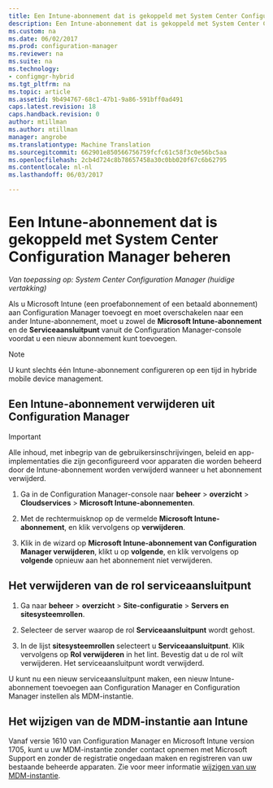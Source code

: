 ```yaml
---
title: Een Intune-abonnement dat is gekoppeld met System Center Configuration Manager beheren | Microsoft Docs
description: Een Intune-abonnement dat is gekoppeld met System Center Configuration Manager beheren.
ms.custom: na
ms.date: 06/02/2017
ms.prod: configuration-manager
ms.reviewer: na
ms.suite: na
ms.technology:
- configmgr-hybrid
ms.tgt_pltfrm: na
ms.topic: article
ms.assetid: 9b494767-68c1-47b1-9a86-591bff0ad491
caps.latest.revision: 18
caps.handback.revision: 0
author: mtillman
ms.author: mtillman
manager: angrobe
ms.translationtype: Machine Translation
ms.sourcegitcommit: 662901e850566756759fcfc61c58f3c0e56bc5aa
ms.openlocfilehash: 2cb4d724c8b78657458a30c0bb020f67c6b62795
ms.contentlocale: nl-nl
ms.lasthandoff: 06/03/2017

---
```

# <a name="manage-an-intune-subscription-associated-with-system-center-configuration-manager"></a>Een Intune-abonnement dat is gekoppeld met System Center Configuration Manager beheren

*Van toepassing op: System Center Configuration Manager (huidige vertakking)*

Als u Microsoft Intune (een proefabonnement of een betaald abonnement) aan Configuration Manager toevoegt en moet overschakelen naar een ander Intune-abonnement, moet u zowel de **Microsoft Intune-abonnement** en de **Serviceaansluitpunt** vanuit de Configuration Manager-console voordat u een nieuw abonnement kunt toevoegen.

> [!NOTE]
> U kunt slechts één Intune-abonnement configureren op een tijd in hybride mobile device management.

## <a name="how-to-delete-an-intune-subscription-from-configuration-manager"></a>Een Intune-abonnement verwijderen uit Configuration Manager

> [!IMPORTANT]
>  Alle inhoud, met inbegrip van de gebruikersinschrijvingen, beleid en app-implementaties die zijn geconfigureerd voor apparaten die worden beheerd door de Intune-abonnement worden verwijderd wanneer u het abonnement verwijderd.

1.  Ga in de Configuration Manager-console naar **beheer** > **overzicht** > **Cloudservices** > **Microsoft Intune-abonnementen**.

2.  Met de rechtermuisknop op de vermelde **Microsoft Intune-abonnement**, en klik vervolgens op **verwijderen**.

3.   Klik in de wizard op **Microsoft Intune-abonnement van Configuration Manager verwijderen**, klikt u op **volgende**, en klik vervolgens op **volgende** opnieuw aan het abonnement niet verwijderen.


## <a name="how-to-remove-the-service-connection-point-role"></a>Het verwijderen van de rol serviceaansluitpunt

1.  Ga naar **beheer** > **overzicht** > **Site-configuratie** > **Servers en sitesysteemrollen**.

2.  Selecteer de server waarop de rol **Serviceaansluitpunt** wordt gehost.

3.  In de lijst **sitesysteemrollen** selecteert u **Serviceaansluitpunt**. Klik vervolgens op **Rol verwijderen** in het lint. Bevestig dat u de rol wilt verwijderen. Het serviceaansluitpunt wordt verwijderd.

U kunt nu een nieuw serviceaansluitpunt maken, een nieuw Intune-abonnement toevoegen aan Configuration Manager en Configuration Manager instellen als MDM-instantie.

## <a name="how-to-change-mdm-authority-to-intune"></a>Het wijzigen van de MDM-instantie aan Intune
Vanaf versie 1610 van Configuration Manager en Microsoft Intune version 1705, kunt u uw MDM-instantie zonder contact opnemen met Microsoft Support en zonder de registratie ongedaan maken en registreren van uw bestaande beheerde apparaten. Zie voor meer informatie [wijzigen van uw MDM-instantie](/sccm/mdm/deploy-use/change-mdm-authority).


